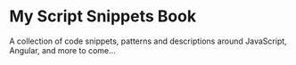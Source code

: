 # My Script Snippets Book

A collection of code snippets, patterns and descriptions around JavaScript, Angular, and more to come...

  


